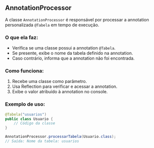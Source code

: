 ## AnnotationProcessor

A classe `AnnotationProcessor` é responsável por processar a annotation personalizada `@Tabela` em tempo de execução.

### O que ela faz:
- Verifica se uma classe possui a annotation `@Tabela`.
- Se presente, exibe o nome da tabela definido na annotation.
- Caso contrário, informa que a annotation não foi encontrada.

### Como funciona:
1. Recebe uma classe como parâmetro.
2. Usa Reflection para verificar e acessar a annotation.
3. Exibe o valor atribuído à annotation no console.

### Exemplo de uso:
```java
@Tabela("usuarios")
public class Usuario {
    // Código da classe
}

AnnotationProcessor.processarTabela(Usuario.class);
// Saída: Nome da tabela: usuarios
